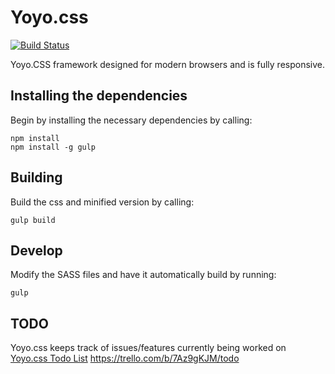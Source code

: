 # Yoyo.css
[![Build Status](https://travis-ci.org/Bigalan09/Yoyo.css.svg?branch=master)](https://travis-ci.org/Bigalan09/YoYo.css)

Yoyo.CSS framework designed for modern browsers and is fully responsive.

## Installing the dependencies
Begin by installing the necessary dependencies by calling:

    npm install
    npm install -g gulp

## Building
Build the css and minified version by calling:

    gulp build

## Develop
Modify the SASS files and have it automatically build by running:

    gulp

## TODO

Yoyo.css keeps track of issues/features currently being worked on [Yoyo.css Todo List](https://trello.com/b/7Az9gKJM/todo)
https://trello.com/b/7Az9gKJM/todo
